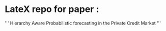 # LateX repo for paper :

'''
Hierarchy Aware Probabilistic forecasting in the Private Credit Market
'''